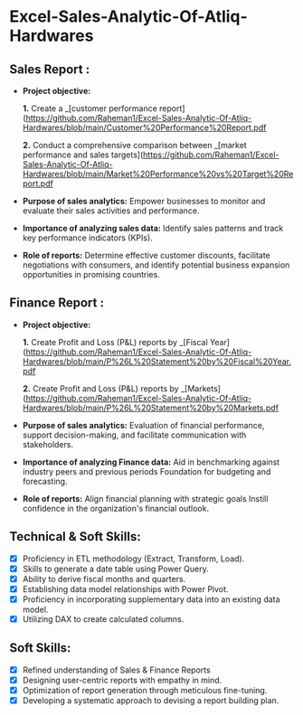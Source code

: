 # Excel-Sales-Analytic-Of-Atliq-Hardwares
## Sales Report :


- **Project objective:** 

    **1.** Create a _[customer performance report](https://github.com/Raheman1/Excel-Sales-Analytic-Of-Atliq-Hardwares/blob/main/Customer%20Performance%20Report.pdf

    **2.** Conduct a comprehensive comparison between _[market performance and sales targets](https://github.com/Raheman1/Excel-Sales-Analytic-Of-Atliq-Hardwares/blob/main/Market%20Performance%20vs%20Target%20Report.pdf

- **Purpose of sales analytics:** Empower businesses to monitor and evaluate their sales activities and performance.

- **Importance of analyzing sales data:** Identify sales patterns and track key performance indicators (KPIs).

- **Role of reports:** Determine effective customer discounts, facilitate negotiations with consumers, and identify potential business expansion opportunities in promising countries.


## Finance Report :

- **Project objective:** 

    **1.** Create Profit and Loss (P&L) reports by _[Fiscal Year](https://github.com/Raheman1/Excel-Sales-Analytic-Of-Atliq-Hardwares/blob/main/P%26L%20Statement%20by%20Fiscal%20Year.pdf

   **2.** Create Profit and Loss (P&L) reports by _[Markets](https://github.com/Raheman1/Excel-Sales-Analytic-Of-Atliq-Hardwares/blob/main/P%26L%20Statement%20by%20Markets.pdf

- **Purpose of sales analytics:** Evaluation of financial performance, support decision-making, and facilitate communication with stakeholders.

- **Importance of analyzing Finance data:** Aid in benchmarking against industry peers and previous periods Foundation for budgeting and forecasting.

- **Role of reports:** Align financial planning with strategic goals Instill confidence in the organization's financial outlook.


## Technical & Soft Skills:
- [x]	Proficiency in ETL methodology (Extract, Transform, Load).
- [x]	Skills to generate a date table using Power Query.
- [x]	Ability to derive fiscal months and quarters.
- [x]	Establishing data model relationships with Power Pivot.
- [x]	Proficiency in incorporating supplementary data into an existing data model.
- [x]	Utilizing DAX to create calculated columns.

## Soft Skills:
- [x]	Refined understanding of Sales & Finance Reports
- [x]	Designing user-centric reports with empathy in mind.
- [x]	Optimization of report generation through meticulous fine-tuning.
- [x]	Developing a systematic approach to devising a report building plan.
